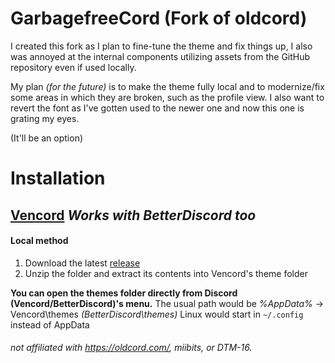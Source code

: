 
# GarbagefreeCord (Fork of oldcord) 

I created this fork as I plan to fine-tune the theme and fix things up, I also was annoyed at the internal components utilizing assets from the GitHub repository even if used locally.

My plan *(for the future)* is to make the theme fully local and to modernize/fix some areas in which they are broken, such as the profile view.
I also want to revert the font as I've gotten used to the newer one and now this one is grating my eyes. 

(It'll be an option)

# Installation

## [Vencord](https://github.com/Vendicated/Vencord) ***Works with BetterDiscord too***

#### Local method

1. Download the latest [release](https://github.com/Aeyth8/Garbagefreecord/releases)
2. Unzip the folder and extract its contents into Vencord's theme folder

**You can open the themes folder directly from Discord (Vencord/BetterDiscord)'s menu.**
The usual path would be *%AppData%* -> Vencord\themes *(BetterDiscord\themes\)*
Linux would start in `~/.config` instead of AppData

###### not affiliated with https://oldcord.com/, miibits, or DTM-16.
